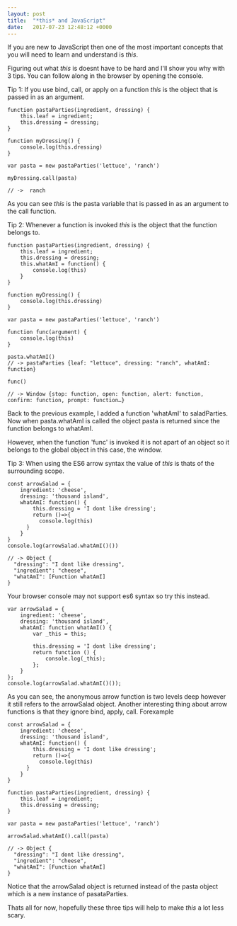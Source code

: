 ```yaml
---
layout: post
title:  "*this* and JavaScript"
date:   2017-07-23 12:48:12 +0000
---
```



If you are new to JavaScript then one of the most important concepts that you will need to learn and understand is *this*.

Figuring out what *this* is doesnt have to be hard and I'll show you why with 3 tips. You can follow along in the browser by opening the console.

Tip 1: If you use bind, call, or apply on a function *this* is the object that is passed in as an argument. 

```
function pastaParties(ingredient, dressing) {
	this.leaf = ingredient;
	this.dressing = dressing;
}

function myDressing() {
	console.log(this.dressing)
}

var pasta = new pastaParties('lettuce', 'ranch')

myDressing.call(pasta)

// ->  ranch
```

As you can see *this* is the pasta variable that is passed in as an argument to the call function. 

Tip 2: Whenever a function is invoked *this* is the object that the function belongs to.

```
function pastaParties(ingredient, dressing) {
	this.leaf = ingredient;
	this.dressing = dressing;
	this.whatAmI = function() {
		console.log(this)
	}
}

function myDressing() {
	console.log(this.dressing)
}

var pasta = new pastaParties('lettuce', 'ranch')

function func(argument) {
	console.log(this)
}

pasta.whatAmI()
// -> pastaParties {leaf: "lettuce", dressing: "ranch", whatAmI: function}

func()

// -> Window {stop: function, open: function, alert: function, confirm: function, prompt: function…}

```

Back to the previous example, I added a function 'whatAmI' to saladParties. Now when pasta.whatAmI is called the object pasta is returned since the function belongs to whatAmI. 

However, when the function 'func' is invoked it is not apart of an object so it belongs to the global object in this case, the window.

Tip 3: When using the ES6 arrow syntax the value of *this* is thats of the surrounding scope.

```
const arrowSalad = {
	ingredient: 'cheese',
	dressing: 'thousand island',
	whatAmI: function() {
		this.dressing = 'I dont like dressing';
		return ()=>{
		  console.log(this)
	  }
	}
}
console.log(arrowSalad.whatAmI()())

// -> Object {
  "dressing": "I dont like dressing",
  "ingredient": "cheese",
  "whatAmI": [Function whatAmI]
}
```

Your browser console may not support es6 syntax so try this instead. 

```
var arrowSalad = {
	ingredient: 'cheese',
	dressing: 'thousand island',
	whatAmI: function whatAmI() {
		var _this = this;

		this.dressing = 'I dont like dressing';
		return function () {
			console.log(_this);
		};
	}
};
console.log(arrowSalad.whatAmI()());
```

As you can see, the anonymous arrow function is two levels deep however it still refers to the arrowSalad object. Another interesting thing about arrow functions is that they ignore bind, apply, call. Forexample 

```
const arrowSalad = {
	ingredient: 'cheese',
	dressing: 'thousand island',
	whatAmI: function() {
		this.dressing = 'I dont like dressing';
		return ()=>{
		  console.log(this)
	  }
	}
}

function pastaParties(ingredient, dressing) {
	this.leaf = ingredient;
	this.dressing = dressing;
}

var pasta = new pastaParties('lettuce', 'ranch')

arrowSalad.whatAmI().call(pasta)

// -> Object {
  "dressing": "I dont like dressing",
  "ingredient": "cheese",
  "whatAmI": [Function whatAmI]
}
```

Notice that the arrowSalad object is returned instead of the pasta object which is a new instance of pasataParties. 

Thats all for now, hopefully these three tips will help to make *this* a lot less scary.

